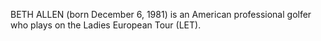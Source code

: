 BETH ALLEN (born December 6, 1981) is an American professional golfer who plays on the Ladies European Tour (LET).
